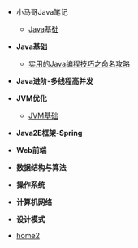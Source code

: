 * 小马哥Java笔记

    * [Java基础](notes/Java基础)
    
* **Java基础**

  
  * [实用的Java编程技巧之命名攻略](javabasic/实用的Java编程技巧之命名攻略)
  
* **Java进阶-多线程高并发**

* **JVM优化**
  * [JVM基础](jvm/JVM基础)


* **Java2E框架-Spring**

* **Web前端**

* **数据结构与算法**

* **操作系统**

* **计算机网络**

* **设计模式**

* [home2](home2)
